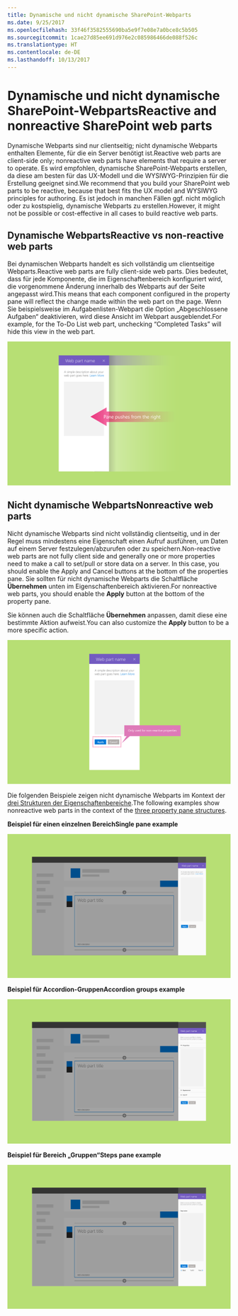 ```yaml
---
title: Dynamische und nicht dynamische SharePoint-Webparts
ms.date: 9/25/2017
ms.openlocfilehash: 33f46f3582555690ba5e9f7e08e7a0bce8c5b505
ms.sourcegitcommit: 1cae27d85ee691d976e2c085986466de088f526c
ms.translationtype: HT
ms.contentlocale: de-DE
ms.lasthandoff: 10/13/2017
---
```

# <a name="reactive-and-nonreactive-sharepoint-web-parts"></a><span data-ttu-id="f719e-102">Dynamische und nicht dynamische SharePoint-Webparts</span><span class="sxs-lookup"><span data-stu-id="f719e-102">Reactive and nonreactive SharePoint web parts</span></span>

<span data-ttu-id="f719e-103">Dynamische Webparts sind nur clientseitig; nicht dynamische Webparts enthalten Elemente, für die ein Server benötigt ist.</span><span class="sxs-lookup"><span data-stu-id="f719e-103">Reactive web parts are client-side only; nonreactive web parts have elements that require a server to operate.</span></span> <span data-ttu-id="f719e-104">Es wird empfohlen, dynamische SharePoint-Webparts erstellen, da diese am besten für das UX-Modell und die WYSIWYG-Prinzipien für die Erstellung geeignet sind.</span><span class="sxs-lookup"><span data-stu-id="f719e-104">We recommend that you build your SharePoint web parts to be reactive, because that best fits the UX model and WYSIWYG principles for authoring.</span></span> <span data-ttu-id="f719e-105">Es ist jedoch in manchen Fällen ggf. nicht möglich oder zu kostspielig, dynamische Webparts zu erstellen.</span><span class="sxs-lookup"><span data-stu-id="f719e-105">However, it might not be possible or cost-effective in all cases to build reactive web parts.</span></span>


## <a name="reactive-web-parts"></a><span data-ttu-id="f719e-106">Dynamische Webparts</span><span class="sxs-lookup"><span data-stu-id="f719e-106">Reactive vs non-reactive web parts</span></span>

<span data-ttu-id="f719e-107">Bei dynamischen Webparts handelt es sich vollständig um clientseitige Webparts.</span><span class="sxs-lookup"><span data-stu-id="f719e-107">Reactive web parts are fully client-side web parts.</span></span> <span data-ttu-id="f719e-108">Dies bedeutet, dass für jede Komponente, die im Eigenschaftenbereich konfiguriert wird, die vorgenommene Änderung innerhalb des Webparts auf der Seite angepasst wird.</span><span class="sxs-lookup"><span data-stu-id="f719e-108">This means that each component configured in the property pane will reflect the change made within the web part on the page.</span></span> <span data-ttu-id="f719e-109">Wenn Sie beispielsweise im Aufgabenlisten-Webpart die Option „Abgeschlossene Aufgaben“ deaktivieren, wird diese Ansicht im Webpart ausgeblendet.</span><span class="sxs-lookup"><span data-stu-id="f719e-109">For example, for the To-Do List web part, unchecking “Completed Tasks” will hide this view in the web part.</span></span>

![Dynamische Webparts](../images/design-reactive-01.png)


## <a name="nonreactive-web-parts"></a><span data-ttu-id="f719e-111">Nicht dynamische Webparts</span><span class="sxs-lookup"><span data-stu-id="f719e-111">Nonreactive web parts</span></span>
<span data-ttu-id="f719e-112">Nicht dynamische Webparts sind nicht vollständig clientseitig, und in der Regel muss mindestens eine Eigenschaft einen Aufruf ausführen, um Daten auf einem Server festzulegen/abzurufen oder zu speichern.</span><span class="sxs-lookup"><span data-stu-id="f719e-112">Non-reactive web parts are not fully client side and generally one or more properties need to make a call to set/pull or store data on a server. In this case, you should enable the Apply and Cancel buttons at the bottom of the properties pane.</span></span> <span data-ttu-id="f719e-113">Sie sollten für nicht dynamische Webparts die Schaltfläche **Übernehmen** unten im Eigenschaftenbereich aktivieren.</span><span class="sxs-lookup"><span data-stu-id="f719e-113">For nonreactive web parts, you should enable the **Apply** button at the bottom of the property pane.</span></span>

<span data-ttu-id="f719e-114">Sie können auch die Schaltfläche **Übernehmen** anpassen, damit diese eine bestimmte Aktion aufweist.</span><span class="sxs-lookup"><span data-stu-id="f719e-114">You can also customize the **Apply** button to be a more specific action.</span></span> <!-- Is this a reference to an image? (design-wp-pp-non-reactive.png) -->

![Ein nicht dynamisches Webpart mit den Schaltflächen „Übernehmen“ und „Abbrechen“](../images/design-reactive-02.png)


<span data-ttu-id="f719e-116">Die folgenden Beispiele zeigen nicht dynamische Webparts im Kontext der [drei Strukturen der Eigenschaftenbereiche](design-a-web-part.md).</span><span class="sxs-lookup"><span data-stu-id="f719e-116">The following examples show nonreactive web parts in the context of the [three property pane structures](design-a-web-part.md).</span></span>

<span data-ttu-id="f719e-117">**Beispiel für einen einzelnen Bereich**</span><span class="sxs-lookup"><span data-stu-id="f719e-117">**Single pane example**</span></span>

![Ein nicht dynamisches Webpart mit einem einzelnen Bereich](../images/design-reactive-03.png)

<span data-ttu-id="f719e-119">**Beispiel für Accordion-Gruppen**</span><span class="sxs-lookup"><span data-stu-id="f719e-119">**Accordion groups example**</span></span>

![Ein nicht dynamisches Webpart mit einem Eigenschaftenbereich „Gruppen“](../images/design-reactive-04.png)

<span data-ttu-id="f719e-121">**Beispiel für Bereich „Gruppen“**</span><span class="sxs-lookup"><span data-stu-id="f719e-121">**Steps pane example**</span></span>

![Ein nicht dynamisches Webpart mit einem Eigenschaftenbereich „Schritte“](../images/design-reactive-05.png)